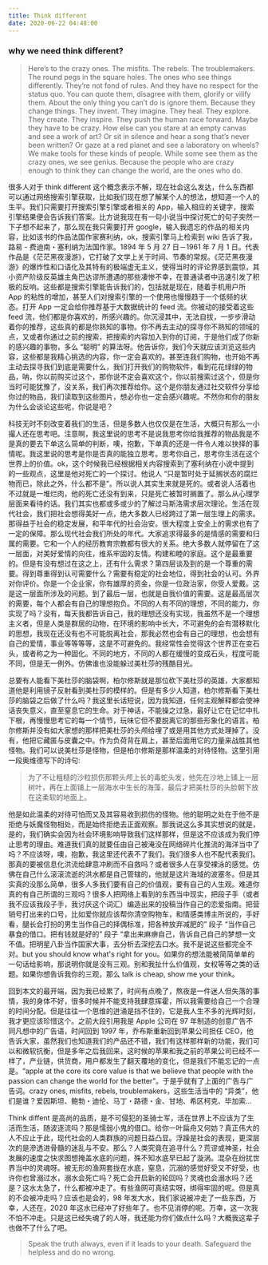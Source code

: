 ```yaml
---
title: Think different
date: 2020-06-22 04:48:00
---
```


### why we need think different?

> Here’s to the crazy ones.
The misfits.
The rebels.
The troublemakers.
The round pegs in the square holes.
The ones who see things differently.
They’re not fond of rules.
And they have no respect for the status quo.
You can quote them, disagree with them, glorify or vilify them.
About the only thing you can’t do is ignore them.
Because they change things.
They invent. They imagine. They heal. They explore. They create. They inspire.
They push the human race forward.
Maybe they have to be crazy.
How else can you stare at an empty canvas and see a work of art?
Or sit in silence and hear a song that’s never been written?
Or gaze at a red planet and see a laboratory on wheels?
We make tools for these kinds of people.
While some see them as the crazy ones, we see genius.
Because the people who are crazy enough to think they can change the world, are the ones who do.

很多人对于 think different 这个概念表示不解，现在社会这么发达，什么东西都可以通过网络搜索引擎获取，比如我们现在想了解某个人的想法，想知道一个人的生平。我们只需要打开搜索引擎引擎或者相关的 App，输入相应的关键字，搜索引擎结果便会告诉我们答案。比方说我现在有一句小说当中探讨死亡的句子突然一下子想不起来了，那么现在我只需要打开 google，输入我遗忘的作品的相关内容，比如该书的作品法国作家赛利纳，ok，搜索引擎马上检索到 wiki 告诉了我，路易 - 费迪南・塞利纳为法国作家。1894 年 5 月 27 日－1961 年 7 月 1 日。代表作品是《茫茫黑夜漫游》，它打破了文学上关于时间、节奏的常规。《茫茫黑夜漫游》的爆炸性和口语化及其特有的极端虚无主义，使得当时的评论界感到震惊，其小资产阶级反英雄主角巴达谬所遭遇的那些凄惨不幸，在普通读者中迅速引发了积极的反响。这些都是搜索引擎能告诉我们的，包括就是现在，随着手机用户所 App 的粘性的增加，甚至人们对搜索引擎的一个使用也慢慢趋于一个低频的状态。打开 App 一定会给你推荐基于大数据统计的 feed 流。你被动的接受着这些 feed 流，他们都是你喜欢的，所感兴趣的。你沉浸其中，无法自拔，一步步滑动着你的推荐，这些真的都是你熟知的事物。你不再去主动的探寻你不熟知的领域的点，又或者你通过之前的搜索，把搜索的内容加入到你的订阅，于是他们成了你新的感兴趣的事物，多么 “聪明” 的算法呀。他告诉你，我们今天就应该浏览这些内容，这些都是我精心挑选的内容，你一定会喜欢的。甚至连我们购物，也开始不再主动去探寻我们到底是需要什么，我们打开我们的购物软件，看到花花绿绿的物品，呐，你以前购买过这个，那你说不定会喜欢这个，你以前搜索过这个，但是你当时可能犹豫了，没关系，我们再次推荐给你。这个是你朋友通过社交软件分享给你过的物品，我们读取到这些图片，想必你也一定会感兴趣呢。不然你和你的朋友为什么会谈论这些呢，你说是吧？

科技无时不刻改变着我们的生活，但是多数人也仅仅是在生活，大概只有那么一小撮人还在思考吧。注意啊，我这里说的思考不是说我思考你给我推荐的物品我是不是真的要去下单这么简单的判断，噢，抱歉，下单真的还是一件令人难以抉择的事情呢。我这里说的思考是你是否真的能独立思考。思考你自己，思考你生活在这个世界上的价值。ok，这个时候我已经根据相关内容搜索到了塞利纳在小说中提到的一些观点，这里是他对死亡的一个探讨。他说人 “只是暂时处于延搁状态的腐烂物而已，除此之外，什么都不是”。所以说人其实生来就是死的。或者说人活着也不过就是一堆烂肉，他的死亡还没有到来，只是死亡被暂时搁置了。那么从心理学层面来看待的话。我们其实也都或多或少的了解过马斯洛需求层次理论。生活在现代社会，我们把社会想得美好一点，绝大多数人已经跨过了第一层生理上的需求。那得益于社会的稳定发展，和平年代的社会治安。很大程度上安全上的需求也有了一定的保障。那么现代社会我们所处的年代。大家追求得最多的是情感的需要和归属的需要。它和一个人的经历教育宗教都有很大的关系。绝大多数人就停留在了这一层面，对美好爱情的向往，维系牢固的友情。构建和睦的家庭。这个是最重要的。但是有没有想过在这之上，还有什么需求？第四层谈及到的是一个尊重的需要。得到尊重得到认可需要什么？需要有稳定的社会地位，得到社会的认可。外界对你评价。你是一个企业家，你有雄厚的资金，你是一位政治家，你受人爱戴。这是这一层面所涉及的问题。到了最后一层，也就是自我价值的需要。这是最高层次的需要，每个人都会有自己的理想抱负。不同的人有不同的理想，不同的能力，你实现了吗？没有，每天我都告诉自己，我的理想还没有实现，我虽然不是一个理想主义者，但是人类是群居的动物，在环境的影响中长大，不可避免的会有潜移默化的思想，我现在还没有也不可能脱离社会，那我必然也会有自己的理想，也会想有自己的爱情，事业等等等等，这是不可避免的。我经常性会觉得这个世界正在变石头，或者称之为一种固化。不同的地方，不同的人都在缓慢的变成石头，程度可能不同，但是无一例外。仿佛谁也没能躲过美杜莎的残酷目光。

总要有人能看下美杜莎的脑袋啊，柏尔修斯就是那位砍下美杜莎的英雄，大家都知道他是利用镜子反射看到美杜莎的模样的。但是有多少人知道，柏尔修斯看下美杜莎的脑袋之后做了什么吗？我这里长话短说，因为我知道，任何主观解释都会使神话丧失意义，直至窒息它的生命。对于神话，不能操之过急，最好让它在记忆中扎下根，再慢慢思考它的每一个情节，玩味它但不要脱离它的那些形象化的语言。柏尔修斯并没有如大家想的那样把美杜莎的头颅给埋了或是用其他方式处理掉了。没有，他把它藏匿与皮囊之中。作为负荷背在肩上，甚至后面用它的力量来战胜其他怪物。我们可以说美杜莎是怪物，但是柏尔修斯是那样温柔的对待怪物。这里引用一段奥维德写下的诗句:

> 为了不让粗糙的沙粒损伤那颗头颅上长的毒蛇头发，他先在沙地上铺上一层树叶，再在上面铺上一层海水中生长的海藻，最后才把美杜莎的头脸朝下放在这柔软的地面上。

他是如此温柔的对待可怕而又及其容易收到损伤的怪物。他的聪明之处在于他不是拒绝与妖魔怪物相处，而是始终拒绝去正面观察。那我说这么多其实想说的就是，是的，我们确实会因为社会环境影响导致我们这样那样，但是这不应该成为我们停止思考的理由。难道我们真的就要任由自己被淹没在网络碎片化推流的海洋当中了吗？不应该呀，噢，抱歉，我这里还代表不了我们。我们很多人也不配代表我们。那真的要被信息化洪流给肆意冲刷而不自救吗？或者很多人在享受裸泳的感觉。仿佛在自己什么滚滚流逝的洪水都是自己管辖的，他就是这片海域的波塞冬。但是其实真的没那么简单，很多人多我们要有自己的价值观，要有自己的人生观。难道你真的有自己所谓的三观吗？很多人把网络上看到的东西当中现实，把段子手（或者我不应该我段子手，我讨厌这个词汇）编造出来的投稿当作自己的恋爱指南。把营销号打出来的口号，比如爱你就应该帮你清空购物车，和情感类博主所说的，手好看，腿长会打扮的男生当作自己的择偶标准，把各种放弃减肥的” 段子 “当作自己暴食的借口。把有钱就是好的” 段子 “拿出来麻痹自己，告诉自己自己的梦想一文不值。把明星八卦当作国家大事，去分析去深挖去口水。我不是说这些都完全不对。but you should know what's right for you。如果你的想法能被简简单单的一句话给影响，那说明你就是没有三观。别和我扯什么价值观，女权等等之类的话题。如果你想告诉我你的三观，那么 talk is cheap, show me your think。

回到本文的最开端，因为我已经累了，时间有点晚了，熬夜是一件迷人但失落的事情，我的身体不好，很多时候并不能支持我肆意挥霍，所以我需要给自己一个合理的时间分配。但是往往一个思维的迸涌是挡不住的，它是我人生不多的光辉时刻，我才更应该珍惜这个。之前大段引用我是 Apple 公司在 97 年制造的创意广告不同凡想中的广告语，时间回到 1997 年，乔布斯重新回到苹果公司担任 CEO，他告诉大家，虽然我们也知道我们的产品还不错，我们有这样那样新的功能，我们可以和微软抗衡，但是多年之后我回来，这时候的苹果和我之前的苹果公司已经不一样了，产业链，供货商，用户都发生了翻天覆地的变化，但是我们不能忘记的一点是。“apple at the core its core value is that we believe that people with the passion can change the world for the better”。于是乎就有了上面的广告与广告词。crazy ones, misfits, rebels, troublemakers，这些生活当中的 “异类”，他们是谁？爱因斯坦、鲍勃・迪伦、马丁・路德・金、甘地、希区柯克、毕加索...

Think diffent 是高尚的品质，是不可侵犯的圣骑士军，活在世界上不应该为了生活而生活，随波逐流吗？那是懦弱小鬼的借口。给你一叶扁舟又何妨？真正伟大的人不应止于此，现代社会的人类群族的问题日益凸显。浮躁是社会的表现，更深层次的是滲透进骨髓的迷乱与不安。那么？人类究竟在追寻什么？荒谬或神圣，社会发展的速度之快求图想掩盖水底的问题，殊不知水底早已起了漩涡。混杂在纷扰世界当中的灵魂呀。被无形的渔网套拢在水底，窒息，沉溺的感觉好受又不好受，也许你也曾溺过水，溺水会死亡吗？死亡会开启新的轮回吗？灵魂也会溺水吗？还是？这水太急了，什么都被冲走了。有些渔网可真结实呀，绑得牢固的呢。但是真的不会被冲走吗？应该也是会的，98 年发大水，我们家说被冲走了一些东西，万幸，人还在，2020 年这水已经冲了好些年了。也不见消停的呢。万幸，这一次我不怕不冲走。只是这已经失魂了的人呀，我还能为你们做点什么吗？大概我这辈子也做不了什么了吧。

> Speak the truth always, even if it leads to your death.  Safeguard the helpless and do no wrong.
